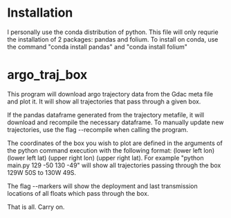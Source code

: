# Installation

I personally use the conda distribution of python. This file will only requrie the installation of 2 packages: pandas and folium. To install on conda, use the command "conda install pandas" and "conda install folium"

# argo_traj_box

This program will download argo trajectory data from the Gdac meta file and plot it. It will show all trajectories that pass through a given box. 

If the pandas dataframe generated from the trajectory metafile, it will download and recompile the necessary dataframe. To manually update new trajectories, use the flag --recompile when calling the program. 

The coordinates of the box you wish to plot are defined in the arguments of the python command execution with the following format: (lower left lon) (lower left lat) (upper right lon) (upper right lat). For example "python main.py 129 -50 130 -49" will show all trajectories passing through the box 129W 50S to 130W 49S. 

The flag --markers will show the deployment and last transmission locations of all floats which pass through the box. 

That is all. Carry on. 
